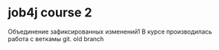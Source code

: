 # job4j  course 2
Объединение зафиксированных изменений1
В курсе производилась работа с веткамы git.
old branch